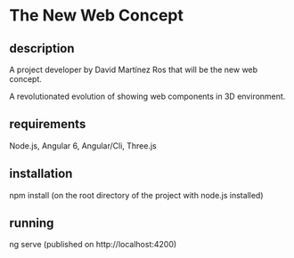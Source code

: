 # The New Web Concept

## description

A project developer by David Martínez Ros that will be the new web concept.

A revolutionated evolution of showing web components in 3D environment.

## requirements

Node.js, Angular 6, Angular/Cli, Three.js

## installation

npm install (on the root directory of the project with node.js installed)

## running

ng serve (published on http://localhost:4200)
